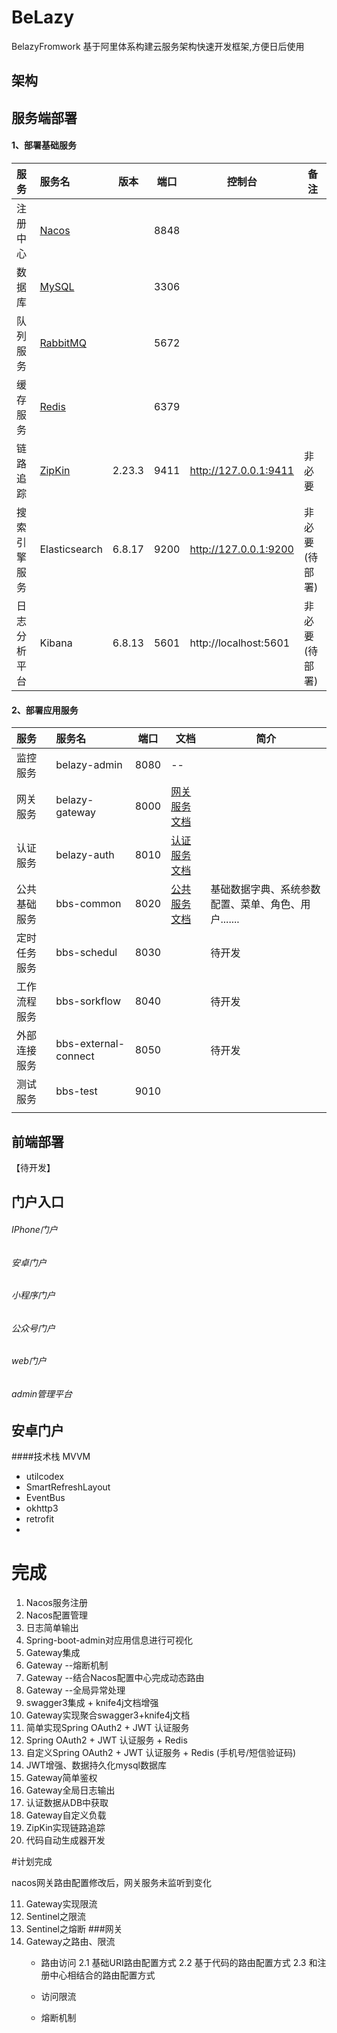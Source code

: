 # BeLazy
BelazyFromwork 基于阿里体系构建云服务架构快速开发框架,方便日后使用



架构
---



服务端部署
---

#### 1、部署基础服务
|服务| 服务名         | 版本 | 端口                                                   | 控制台 | 备注 |
|:----| :------------- | ----- | ------------------------------------------------------------ |-----|-----|
|注册中心| [Nacos](./docs/nacos-page/nacos-readme.md)          |   | 8848 |  ||
|数据库| [MySQL](./docs/mysql-page/mysql-readme.md)            |   | 3306 |  ||
|队列服务| [RabbitMQ](./docs/rabbitmq-page/rabbitmq-readme.md)         |   | 5672 |  ||
|缓存服务| [Redis](./docs/redis-page/redis-readme.md)            |   | 6379 |  |
|链路追踪| [ZipKin](./docs/zipkin-page/zipkin-readme.md)           | 2.23.3  | 9411 | http://127.0.0.1:9411 |非必要|
|搜索引擎服务| Elasticsearch | 6.8.17 | 9200 | http://127.0.0.1:9200 |非必要(待部署)|
|日志分析平台| Kibana | 6.8.13 | 5601	 | http://localhost:5601 |非必要(待部署)|
#### 2、部署应用服务
|服务| 服务名         | 端口  | 文档                                                   | 简介 |
|:----| :---------- | ----- | ------------------------------------------------------------ |-----|
|监控服务| belazy-admin | 8080  | -- |  |
|网关服务| belazy-gateway | 8000  | [网关服务文档](./docs/belazy-page/api-gateway.md) |  |
|认证服务| belazy-auth    | 8010  | [认证服务文档](./docs/belazy-page/api-auth.md) |  |
|公共基础服务| bbs-common     | 8020  | [公共服务文档](./docs/belazy-page/api-common.md) | 基础数据字典、系统参数配置、菜单、角色、用户....... |
|定时任务服务| bbs-schedul | 8030  |                                                      | 待开发 |
| 工作流程服务 | bbs-sorkflow         | 8040 |                                                              | 待开发 |
| 外部连接服务 | bbs-external-connect | 8050 | | 待开发 |
| 测试服务     | bbs-test             | 9010 | | |
|              |                      |      | | |


前端部署
---

【待开发】





## 门户入口

###### IPhone门户
###### 安卓门户
###### 小程序门户
###### 公众号门户
###### web门户
###### admin管理平台


## 安卓门户

####技术栈 MVVM

* utilcodex 
* SmartRefreshLayout 
* EventBus
* okhttp3
* retrofit
* 






# 完成
1.  Nacos服务注册
2.  Nacos配置管理
3.  日志简单输出
4.  Spring-boot-admin对应用信息进行可视化
5.  Gateway集成
6.  Gateway --熔断机制
7.  Gateway --结合Nacos配置中心完成动态路由
8.  Gateway --全局异常处理
9.  swagger3集成 + knife4j文档增强
10. Gateway实现聚合swagger3+knife4j文档
11. 简单实现Spring OAuth2 + JWT 认证服务
12. Spring OAuth2 + JWT 认证服务 + Redis
13. 自定义Spring OAuth2 + JWT 认证服务 + Redis (手机号/短信验证码)
14. JWT增强、数据持久化mysql数据库
15. Gateway简单鉴权
16. Gateway全局日志输出
17. 认证数据从DB中获取
18. Gateway自定义负载
19. ZipKin实现链路追踪
20.  代码自动生成器开发

#计划完成

nacos网关路由配置修改后，网关服务未监听到变化

11. Gateway实现限流
14. Sentinel之限流
15. Sentinel之熔断
###网关
1. Gateway之路由、限流
    * 路由访问
        2.1 基础URI路由配置方式
        2.2 基于代码的路由配置方式
        2.3 和注册中心相结合的路由配置方式
      
    * 访问限流
    * 熔断机制 




